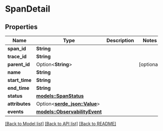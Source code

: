 # SpanDetail

## Properties

Name | Type | Description | Notes
------------ | ------------- | ------------- | -------------
**span_id** | **String** |  | 
**trace_id** | **String** |  | 
**parent_id** | Option<**String**> |  | [optional]
**name** | **String** |  | 
**start_time** | **String** |  | 
**end_time** | **String** |  | 
**status** | [**models::SpanStatus**](SpanStatus.md) |  | 
**attributes** | Option<[**serde_json::Value**](.md)> |  | 
**events** | [**models::ObservabilityEvent**](ObservabilityEvent.md) |  | 

[[Back to Model list]](../README.md#documentation-for-models) [[Back to API list]](../README.md#documentation-for-api-endpoints) [[Back to README]](../README.md)


